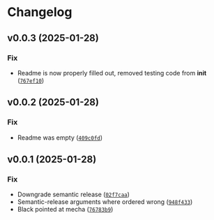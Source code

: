 # Changelog

<!--next-version-placeholder-->

## v0.0.3 (2025-01-28)

### Fix

* Readme is now properly filled out, removed testing code from __init__ ([`767ef10`](https://github.com/TheNuclearNexus/mecha-custom-components/commit/767ef10573dbaa08473b84c83056d810970e0a49))

## v0.0.2 (2025-01-28)

### Fix

* Readme was empty ([`409c0fd`](https://github.com/TheNuclearNexus/mecha-custom-components/commit/409c0fdb8e54175054ab131a164060932bc02d00))

## v0.0.1 (2025-01-28)

### Fix

* Downgrade semantic release ([`02f7caa`](https://github.com/TheNuclearNexus/mecha-custom-components/commit/02f7caa4fc8bd19a57c466a0ca34839690994bbd))
* Semantic-release arguments where ordered wrong ([`948f433`](https://github.com/TheNuclearNexus/mecha-custom-components/commit/948f4333040a23ad7de64fdbf0bc34ad071f5666))
* Black pointed at mecha ([`76783b9`](https://github.com/TheNuclearNexus/mecha-custom-components/commit/76783b9ba88c1c530d879c87b5f645569a8a428c))
